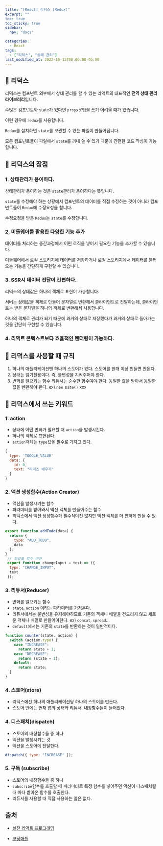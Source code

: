 ```yaml
---
title: "[React] 리덕스 (Redux)"
excerpt: ""
toc: true
toc_sticky: true
sidebar:
  nav: "docs"

categories:
  - React
tags:
  - ["리덕스", "상태 관리"]
last_modified_at: 2022-10-13T08:06:00-05:00
---
```


## 📄 리덕스

리덕스는 컴포넌트 외부에서 상태 관리를 할 수 있는 리액트의 대표적인 **전역 상태 관리 라이브러리**입니다.

수많은 컴포넌트와 state가 있다면 `props`문법을 쓰기 어려울 때가 있습니다.

이런 경우에 `redux`를 사용합니다.

`Redux`를 설치하면 `state`를 보관할 수 있는 파일이 만들어집니다.

모든 컴포넌트들이 파일에서 `state`를 꺼내 쓸 수 있기 때문에 간편한 코드 작성이 가능합니다.

## 📄 리덕스의 장점

<h3>1. 상태관리가 용이하다.</h3>

상태관리가 용이하는 것은 `state`관리가 용이하다는 뜻입니다.

`state`를 수정해야 하는 상황에서 컴포넌트의 데이터를 직접 수정하는 것이 아니라 컴포넌트들이 `Redux`에 수정요청을 합니다.

수정요청을 받은 `Redux`는 `state`를 수정합니다.

<h3>2. 미들웨어를 활용한 다양한 기능 추가</h3>

데이터를 처리하는 중간과정에서 어떤 로직을 넣어서 필요한 기능을 추가할 수 있습니다.

미들웨어에서 로컬 스토리지에 데이터를 저장하거나 로컬 스토리지에서 데이터를 불러오는 기능을 간단하게 구현할 수 있습니다.

<h3>3. SSR시 데이터 전달이 간편하다.</h3>

리덕스의 상태값은 하나의 객체로 표현이 가능합니다.

서버는 상태값을 객체로 만들어 문자열로 변환해서 클라이언트로 전달하는데, 클라이언트는 받은 문자열을 하나의 객체로 변환해서 사용합니다.

하나의 객체로 관리가 되기 때문에 과거의 상태로 저장했다가 과거의 상태로 돌아가는 것을 간단히 구현할 수 있습니다.

<h3>4. 리액트 콘텍스트보다 효율적인 렌더링이 가능하다.</h3>

## 📄 리덕스를 사용할 때 규칙

1. 하나의 애플리케이션엔 하나의 스토어가 있다. 스토어를 한개 이상 만들면 안된다.
2. 상태는 읽기전용이다. 즉, 불변성을 지켜주어야 한다.
3. 변화를 일으키는 함수 리듀서는 순수한 함수여야 한다. 동일한 값을 받아서 동일한 값을 반환해야 한다. ex) `new Date()` xxx

## 📄 리덕스에서 쓰는 키워드

<h3>1. action</h3>

- 상태에 어떤 변화가 필요할 때 `action`을 발생시킨다.
- 하나의 객체로 표현된다.
- `action`객체는 `type`값을 필수로 가지고 있다.

```js
{
  type: 'TOGGLE_VALUE'
  data: {
    id: 0,
    text: "리덕스 배우기"
  }
}
```

<h3>2. 액션 생성함수(Action Creator)</h3>

- 액션을 발생시키는 함수
- 파라미터를 받아와서 액션 객체를 만들어주는 함수
- 리덕스에서 액션 생성함수가 필수적이진 않지만 액션 객체를 더 편하게 만들 수 있다.

```js
export function addTodo(data) {
  return {
    type: "ADD_TODO",
    data
  };
}
 // 화살표 함수 버전
 export function changeInput = text => ({
  type: "CHANGE_INPUT",
  text
 });
```

<h3>3. 리듀서(Reducer)</h3>

- 변화를 일으키는 함수
- `state`, `action` 이라는 파라미터를 가져온다.
- 리듀서에서는 불변성을 유지해야하므로 기존의 객체나 배열을 건드리지 않고 새로운 객체나 배열로 만들어야한다. ex) `concat`, `spread`...
- `default`에서는 기존의 `state`를 반환하는 것이 일반적이다.

```js
function counter(state, action) {
  switch (action.type) {
    case "INCREASE":
      return state + 1;
    case "DECREASE":
      return (state = 1);
    default:
      return state;
  }
}
```

<h3>4. 스토어(store)</h3>

- 리덕스에선 하나의 애플리케이션당 하나의 스토어를 만든다.
- 스토어 안에는 현재 앱의 상태와 리듀서, 내장함수들이 들어있다.

<h3>4. 디스패치(dispatch)</h3>

- 스토어의 내장함수들 중 하나
- 액션을 발생시키는 것
- 액션을 스토어에 전달한다.

```js
dispatch({ type: "INCREASE" });
```

<h3>5. 구독 (subscribe)</h3>

- 스토어의 내장함수들 중 하나
- `subscribe`함수를 호출할 때 파라미터로 특정 함수를 넣어주면 액션이 디스패치될 때 마다 받아온 함수를 호출한다.
- 리듀서를 사용할 때 직접 사용하는 일은 없다.

## 출처

- [실전 리액트 프로그래밍](https://www.inflearn.com/course/%EC%8B%A4%EC%A0%84-%EB%A6%AC%EC%95%A1%ED%8A%B8-%ED%94%84%EB%A1%9C%EA%B7%B8%EB%9E%98%EB%B0%8D/dashboard)

* [코딩애플](https://www.youtube.com/watch?v=QZcYz2NrDIs)
